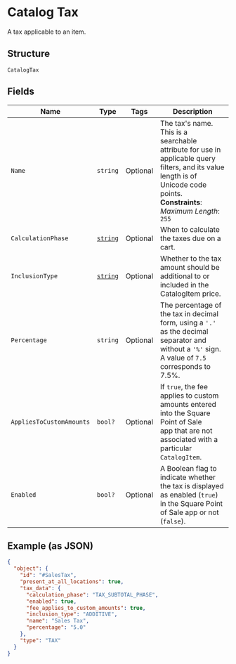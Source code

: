 
# Catalog Tax

A tax applicable to an item.

## Structure

`CatalogTax`

## Fields

| Name | Type | Tags | Description |
|  --- | --- | --- | --- |
| `Name` | `string` | Optional | The tax's name. This is a searchable attribute for use in applicable query filters, and its value length is of Unicode code points.<br>**Constraints**: *Maximum Length*: `255` |
| `CalculationPhase` | [`string`](../../doc/models/tax-calculation-phase.md) | Optional | When to calculate the taxes due on a cart. |
| `InclusionType` | [`string`](../../doc/models/tax-inclusion-type.md) | Optional | Whether to the tax amount should be additional to or included in the CatalogItem price. |
| `Percentage` | `string` | Optional | The percentage of the tax in decimal form, using a `'.'` as the decimal separator and without a `'%'` sign.<br>A value of `7.5` corresponds to 7.5%. |
| `AppliesToCustomAmounts` | `bool?` | Optional | If `true`, the fee applies to custom amounts entered into the Square Point of Sale<br>app that are not associated with a particular `CatalogItem`. |
| `Enabled` | `bool?` | Optional | A Boolean flag to indicate whether the tax is displayed as enabled (`true`) in the Square Point of Sale app or not (`false`). |

## Example (as JSON)

```json
{
  "object": {
    "id": "#SalesTax",
    "present_at_all_locations": true,
    "tax_data": {
      "calculation_phase": "TAX_SUBTOTAL_PHASE",
      "enabled": true,
      "fee_applies_to_custom_amounts": true,
      "inclusion_type": "ADDITIVE",
      "name": "Sales Tax",
      "percentage": "5.0"
    },
    "type": "TAX"
  }
}
```


